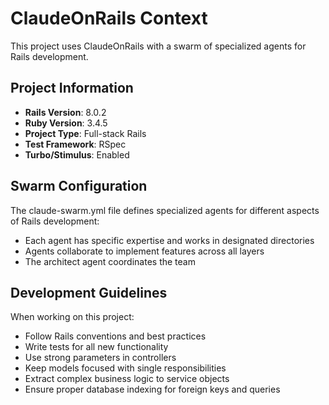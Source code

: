 # ClaudeOnRails Context

This project uses ClaudeOnRails with a swarm of specialized agents for Rails development.

## Project Information
- **Rails Version**: 8.0.2
- **Ruby Version**: 3.4.5
- **Project Type**: Full-stack Rails
- **Test Framework**: RSpec
- **Turbo/Stimulus**: Enabled

## Swarm Configuration

The claude-swarm.yml file defines specialized agents for different aspects of Rails development:
- Each agent has specific expertise and works in designated directories
- Agents collaborate to implement features across all layers
- The architect agent coordinates the team

## Development Guidelines

When working on this project:
- Follow Rails conventions and best practices
- Write tests for all new functionality
- Use strong parameters in controllers
- Keep models focused with single responsibilities
- Extract complex business logic to service objects
- Ensure proper database indexing for foreign keys and queries